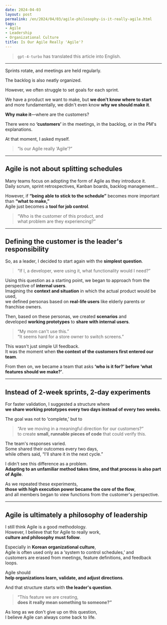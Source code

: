 ```yaml
---
date: 2024-04-03
layout: post
permalink: /en/2024/04/03/agile-philosophy-is-it-really-agile.html
tags:
- Agile
- Leadership
- Organizational Culture
title: Is Our Agile Really 'Agile'?
---
```

> `gpt-4-turbo` has translated this article into English.
---

Sprints rotate, and meetings are held regularly.

The backlog is also neatly organized.

However, we often struggle to set goals for each sprint.

We have a product we want to make, but **we don't know where to start**  
and more fundamentally, we didn't even know **why we should make it**.

**Why make it**—where are the customers?

There were no **‘customers’** in the meetings, in the backlog, or in the PM's explanations.

At that moment, I asked myself.

> “Is our Agile really ‘Agile’?”

---

## Agile is not about splitting schedules

Many teams focus on adopting the form of Agile as they introduce it.  
Daily scrum, sprint retrospectives, Kanban boards, backlog management…

However, if **“being able to stick to the schedule”** becomes more important than **“what to make,”**  
Agile just becomes a **tool for job control**.

> “Who is the customer of this product, and  
> what problem are they experiencing?”

---

## Defining the customer is the leader's responsibility

So, as a leader, I decided to start again with the **simplest question**.

> “If I, a developer, were using it, what functionality would I need?”

Using this question as a starting point, we began to approach from the perspective of **internal users**.  
Imagining the **context and situation** in which the actual product would be used,  
we defined personas based on **real-life users** like elderly parents or franchise owners.

Then, based on these personas, we created **scenarios** and  
developed **working prototypes** to **share with internal users**.

> “My mom can't use this.”  
> “It seems hard for a store owner to switch screens.”

This wasn't just simple UI feedback.  
It was the moment when **the context of the customers first entered our team**.

From then on, we became a team that asks **‘who is it for?’ before ‘what features should we make?’**.

---

## Instead of 2-week sprints, 2-day experiments

For faster validation, I suggested a structure where  
**we share working prototypes every two days instead of every two weeks**.

The goal was not to ‘complete,’ but to  
> “Are we moving in a meaningful direction for our customers?”  
to create **small, runnable pieces of code** that could verify this.

The team's responses varied.  
Some shared their outcomes every two days,  
while others said, “I'll share it in the next cycle.”

I didn't see this difference as a problem.  
**Adapting to an unfamiliar method takes time, and that process is also part of Agile**.

As we repeated these experiments,  
**those with high execution power became the core of the flow**,  
and all members began to view functions from the customer's perspective.

---

## Agile is ultimately a philosophy of leadership

I still think Agile is a good methodology.  
However, I believe that for Agile to really work,  
**culture and philosophy must follow**.

Especially in **Korean organizational culture**,  
Agile is often used only as a ‘system to control schedules,’ and  
customers are erased from meetings, feature definitions, and feedback loops.

Agile should  
**help organizations learn, validate, and adjust directions**.

And that structure starts with **the leader's question**.

> “This feature we are creating,  
> **does it really mean something to someone?”**

As long as we don't give up on this question,  
I believe Agile can always come back to life.